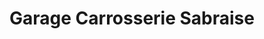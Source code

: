 ---
title: "Garage Carrosserie Sabraise"
url: /sabres/garage-carrosserie-sabraise/
shop: réparation de voitures
---